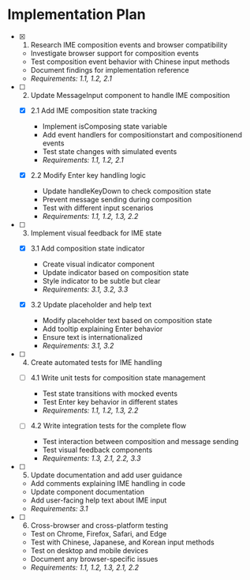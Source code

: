 # Implementation Plan

- [x] 1. Research IME composition events and browser compatibility
  - Investigate browser support for composition events
  - Test composition event behavior with Chinese input methods
  - Document findings for implementation reference
  - _Requirements: 1.1, 1.2, 2.1_

- [ ] 2. Update MessageInput component to handle IME composition
  - [x] 2.1 Add IME composition state tracking
    - Implement isComposing state variable
    - Add event handlers for compositionstart and compositionend events
    - Test state changes with simulated events
    - _Requirements: 1.1, 1.2, 2.1_

  - [x] 2.2 Modify Enter key handling logic
    - Update handleKeyDown to check composition state
    - Prevent message sending during composition
    - Test with different input scenarios
    - _Requirements: 1.1, 1.2, 1.3, 2.2_

- [ ] 3. Implement visual feedback for IME state
  - [x] 3.1 Add composition state indicator
    - Create visual indicator component
    - Update indicator based on composition state
    - Style indicator to be subtle but clear
    - _Requirements: 3.1, 3.2, 3.3_

  - [x] 3.2 Update placeholder and help text
    - Modify placeholder text based on composition state
    - Add tooltip explaining Enter behavior
    - Ensure text is internationalized
    - _Requirements: 3.1, 3.2_

- [ ] 4. Create automated tests for IME handling
  - [ ] 4.1 Write unit tests for composition state management
    - Test state transitions with mocked events
    - Test Enter key behavior in different states
    - _Requirements: 1.1, 1.2, 1.3, 2.2_

  - [ ] 4.2 Write integration tests for the complete flow
    - Test interaction between composition and message sending
    - Test visual feedback components
    - _Requirements: 1.3, 2.1, 2.2, 3.3_

- [ ] 5. Update documentation and add user guidance
  - Add comments explaining IME handling in code
  - Update component documentation
  - Add user-facing help text about IME input
  - _Requirements: 3.1_

- [ ] 6. Cross-browser and cross-platform testing
  - Test on Chrome, Firefox, Safari, and Edge
  - Test with Chinese, Japanese, and Korean input methods
  - Test on desktop and mobile devices
  - Document any browser-specific issues
  - _Requirements: 1.1, 1.2, 1.3, 2.1, 2.2_